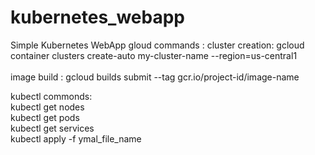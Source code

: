 # kubernetes_webapp
Simple Kubernetes WebApp
gloud commands :
cluster creation: gcloud container clusters create-auto my-cluster-name --region=us-central1 <br>
<br>
image build : gcloud builds submit --tag gcr.io/project-id/image-name <br>

kubectl commonds: <br> 
                  kubectl get nodes <br>
                  kubectl get pods <br>
                  kubectl get services <br>
                  kubectl apply -f ymal_file_name <br>
